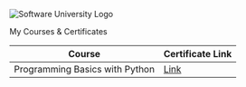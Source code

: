 ![Software University Logo](https://softuni.bg/content/images/svg-logos/software-university-logo.svg?sanitize=true)

My Courses & Certificates

| Course                         | Certificate Link                                                  |
|--------------------------------|-------------------------------------------------------------------|
| Programming Basics with Python | [Link](https://softuni.bg/certificates/details/216513/e0e9f9fa)                 |
